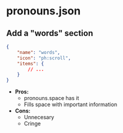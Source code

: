 # pronouns.json

## Add a "words" section

```json
{
    "name": "words",
    "icon": "ph:scroll",
    "items": {
        // ...
    }
}
```

* **Pros:**
    - pronouns.space has it
    - Fills space with important information
* **Cons:**
    - Unnecesary
    - Cringe